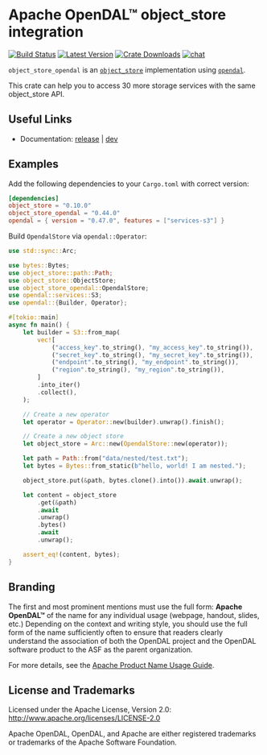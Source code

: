 # Apache OpenDAL™ object_store integration

[![Build Status]][actions] [![Latest Version]][crates.io] [![Crate Downloads]][crates.io] [![chat]][discord]

[build status]: https://img.shields.io/github/actions/workflow/status/apache/opendal/ci_integration_object_store.yml?branch=main
[actions]: https://github.com/apache/opendal/actions?query=branch%3Amain
[latest version]: https://img.shields.io/crates/v/object_store_opendal.svg
[crates.io]: https://crates.io/crates/object_store_opendal
[crate downloads]: https://img.shields.io/crates/d/object_store_opendal.svg
[chat]: https://img.shields.io/discord/1081052318650339399
[discord]: https://opendal.apache.org/discord

`object_store_opendal` is an [`object_store`](https://crates.io/crates/object_store) implementation using [`opendal`](https://github.com/apache/opendal).

This crate can help you to access 30 more storage services with the same object_store API.

    
## Useful Links

- Documentation: [release](https://docs.rs/object_store_opendal/) | [dev](https://opendal.apache.org/docs/object-store-opendal/object_store_opendal/)

## Examples

Add the following dependencies to your `Cargo.toml` with correct version:

```toml
[dependencies]
object_store = "0.10.0"
object_store_opendal = "0.44.0"
opendal = { version = "0.47.0", features = ["services-s3"] }
```

Build `OpendalStore` via `opendal::Operator`:

```rust
use std::sync::Arc;

use bytes::Bytes;
use object_store::path::Path;
use object_store::ObjectStore;
use object_store_opendal::OpendalStore;
use opendal::services::S3;
use opendal::{Builder, Operator};

#[tokio::main]
async fn main() {
    let builder = S3::from_map(
        vec![
            ("access_key".to_string(), "my_access_key".to_string()),
            ("secret_key".to_string(), "my_secret_key".to_string()),
            ("endpoint".to_string(), "my_endpoint".to_string()),
            ("region".to_string(), "my_region".to_string()),
        ]
        .into_iter()
        .collect(),
    );

    // Create a new operator
    let operator = Operator::new(builder).unwrap().finish();

    // Create a new object store
    let object_store = Arc::new(OpendalStore::new(operator));

    let path = Path::from("data/nested/test.txt");
    let bytes = Bytes::from_static(b"hello, world! I am nested.");

    object_store.put(&path, bytes.clone().into()).await.unwrap();

    let content = object_store
        .get(&path)
        .await
        .unwrap()
        .bytes()
        .await
        .unwrap();

    assert_eq!(content, bytes);
}
```

## Branding

The first and most prominent mentions must use the full form: **Apache OpenDAL™** of the name for any individual usage (webpage, handout, slides, etc.) Depending on the context and writing style, you should use the full form of the name sufficiently often to ensure that readers clearly understand the association of both the OpenDAL project and the OpenDAL software product to the ASF as the parent organization.

For more details, see the [Apache Product Name Usage Guide](https://www.apache.org/foundation/marks/guide).

## License and Trademarks

Licensed under the Apache License, Version 2.0: http://www.apache.org/licenses/LICENSE-2.0

Apache OpenDAL, OpenDAL, and Apache are either registered trademarks or trademarks of the Apache Software Foundation.
